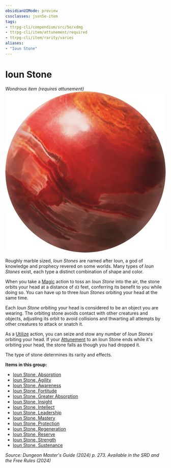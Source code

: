 ```yaml
---
obsidianUIMode: preview
cssclasses: json5e-item
tags:
- ttrpg-cli/compendium/src/5e/xdmg
- ttrpg-cli/item/attunement/required
- ttrpg-cli/item/rarity/varies
aliases: 
- "Ioun Stone"
---
```

# Ioun Stone
*Wondrous item (requires attunement)*  
![](Інструменти%20ДМ/CLI/items/img/ioun-stone.webp#right)


Roughly marble sized, *Ioun Stones* are named after Ioun, a god of knowledge and prophecy revered on some worlds. Many types of *Ioun Stones* exist, each type a distinct combination of shape and color.

When you take a [Magic](Інструменти%20ДМ/CLI/rules/actions.md#Magic) action to toss an *Ioun Stone* into the air, the stone orbits your head at a distance of `d3` feet, conferring its benefit to you while doing so. You can have up to three *Ioun Stones* orbiting your head at the same time.

Each *Ioun Stone* orbiting your head is considered to be an object you are wearing. The orbiting stone avoids contact with other creatures and objects, adjusting its orbit to avoid collisions and thwarting all attempts by other creatures to attack or snatch it.

As a [Utilize](Інструменти%20ДМ/CLI/rules/actions.md#Utilize) action, you can seize and stow any number of *Ioun Stones* orbiting your head. If your [Attunement](Інструменти%20ДМ/CLI/rules/variant-rules/attunement-xphb.md) to an Ioun Stone ends while it's orbiting your head, the stone falls as though you had dropped it.

The type of stone determines its rarity and effects.

**Items in this group:**

- [Ioun Stone, Absorption](Інструменти%20ДМ/CLI/items/ioun-stone-absorption-xdmg.md)
- [Ioun Stone, Agility](Інструменти%20ДМ/CLI/items/ioun-stone-agility-xdmg.md)
- [Ioun Stone, Awareness](Інструменти%20ДМ/CLI/items/ioun-stone-awareness-xdmg.md)
- [Ioun Stone, Fortitude](Інструменти%20ДМ/CLI/items/ioun-stone-fortitude-xdmg.md)
- [Ioun Stone, Greater Absorption](Інструменти%20ДМ/CLI/items/ioun-stone-greater-absorption-xdmg.md)
- [Ioun Stone, Insight](Інструменти%20ДМ/CLI/items/ioun-stone-insight-xdmg.md)
- [Ioun Stone, Intellect](Інструменти%20ДМ/CLI/items/ioun-stone-intellect-xdmg.md)
- [Ioun Stone, Leadership](Інструменти%20ДМ/CLI/items/ioun-stone-leadership-xdmg.md)
- [Ioun Stone, Mastery](Інструменти%20ДМ/CLI/items/ioun-stone-mastery-xdmg.md)
- [Ioun Stone, Protection](Інструменти%20ДМ/CLI/items/ioun-stone-protection-xdmg.md)
- [Ioun Stone, Regeneration](Інструменти%20ДМ/CLI/items/ioun-stone-regeneration-xdmg.md)
- [Ioun Stone, Reserve](Інструменти%20ДМ/CLI/items/ioun-stone-reserve-xdmg.md)
- [Ioun Stone, Strength](Інструменти%20ДМ/CLI/items/ioun-stone-strength-xdmg.md)
- [Ioun Stone, Sustenance](Інструменти%20ДМ/CLI/items/ioun-stone-sustenance-xdmg.md)

*Source: Dungeon Master's Guide (2024) p. 273. Available in the <span title='Systems Reference Document (5.2)'>SRD</span> and the Free Rules (2024)*